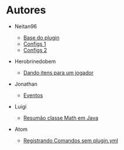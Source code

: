 # Autores

* Neitan96
  * [Base do plugin](Bukkit%20básico/Criando%20a%20base%20do%20plugin.md)
  * [Configs 1](Bukkit%20básico/Gerenciando%20configs%201.md)
  * [Configs 2](Bukkit%20básico/Gerenciando%20configs%202.md)

* Herobrinedobem
  * [Dando itens para um jogador](Bukkit%20básico/Dando%20itens%20para%20um%20jogador.md)

* Jonathan
  * [Eventos](Bukkit%20básico/Criando%20Listener%20de%20eventos.md)

* Luigi
  * [Resumão classe Math em Java](Java/Resumao%20classe%20Math%20em%20Java.md)

* Atom
  * [Registrando Comandos sem plugin.yml](Bukkit%20avan%C3%A7ado/Registrando%20Comandos%20sem%20plugin.yml.md)
